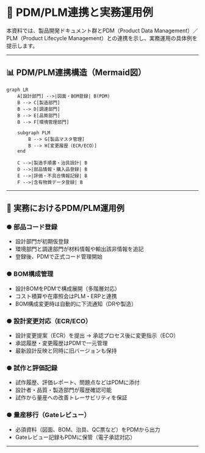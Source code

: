 # 🔄 PDM/PLM連携と実務運用例

本資料では、製品開発ドキュメント群とPDM（Product Data Management）／PLM（Product Lifecycle Management）との連携を示し、実務運用の具体例を提示します。

---

## 📊 PDM/PLM連携構造（Mermaid図）

```mermaid
graph LR
    A[設計部門] -->|図面・BOM登録| B(PDM)
    B --> C[製造部門]
    B --> D[調達部門]
    B --> E[品質部門]
    B --> F[環境管理部門]

    subgraph PLM
        B --> G[製品マスタ管理]
        B --> H[変更履歴（ECR/ECO）]
    end

    C -->|製造手順書・治具設計| B
    D -->|部品情報・購入品登録| B
    E -->|評価・不具合情報記録| B
    F -->|含有物質データ登録| B
```

---

## 💼 実務におけるPDM/PLM運用例

### ● 部品コード登録
- 設計部門が初期仮登録  
- 環境部門と調達部門が材料情報や輸出該非情報を追記  
- 登録後、PDMで正式コード管理開始  

### ● BOM構成管理
- 設計BOMをPDMで構成展開（多階層対応）  
- コスト積算や在庫照会はPLM・ERPと連携  
- BOM構成変更時は自動的に下流通知（DRや製造）  

### ● 設計変更対応（ECR/ECO）
- 設計変更提案（ECR）を提出 → 承認プロセス後に変更指示（ECO）  
- 承認履歴・変更履歴はPDMで一元管理  
- 最新設計反映と同時に旧バージョンも保持  

### ● 試作と評価記録
- 試作履歴、評価レポート、問題点などはPDMに添付  
- 設計者・品質・製造部門が履歴確認可能  
- 試作から量産への改善トレーサビリティを保証  

### ● 量産移行（Gateレビュー）
- 必須資料（図面、BOM、治具、QC票など）をPDMから出力  
- Gateレビュー記録もPDMに保管（電子承認対応）

---

